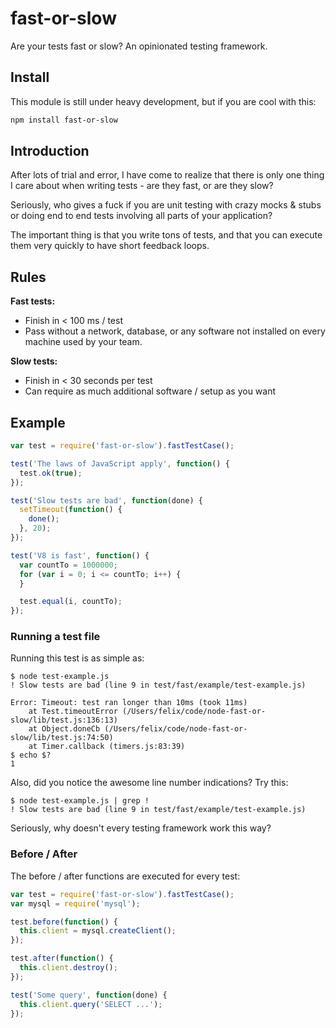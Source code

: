 # fast-or-slow

Are your tests fast or slow? An opinionated testing framework.

## Install

This module is still under heavy development, but if you are cool with this:

``` bash
npm install fast-or-slow
```

## Introduction

After lots of trial and error, I have come to realize that there is only one
thing I care about when writing tests - are they fast, or are they slow?

Seriously, who gives a fuck if you are unit testing with crazy mocks & stubs
or doing end to end tests involving all parts of your application?

The important thing is that you write tons of tests, and that you can execute
them very quickly to have short feedback loops.

## Rules

**Fast tests:**

* Finish in < 100 ms / test
* Pass without a network, database, or any software not installed on every
  machine used by your team.

**Slow tests:**

* Finish in < 30 seconds per test
* Can require as much additional software / setup as you want

## Example

``` javascript
var test = require('fast-or-slow').fastTestCase();

test('The laws of JavaScript apply', function() {
  test.ok(true);
});

test('Slow tests are bad', function(done) {
  setTimeout(function() {
    done();
  }, 20);
});

test('V8 is fast', function() {
  var countTo = 1000000;
  for (var i = 0; i <= countTo; i++) {
  }

  test.equal(i, countTo);
});
```

### Running a test file

Running this test is as simple as:

```
$ node test-example.js
! Slow tests are bad (line 9 in test/fast/example/test-example.js)

Error: Timeout: test ran longer than 10ms (took 11ms)
    at Test.timeoutError (/Users/felix/code/node-fast-or-slow/lib/test.js:136:13)
    at Object.doneCb (/Users/felix/code/node-fast-or-slow/lib/test.js:74:50)
    at Timer.callback (timers.js:83:39)
$ echo $?
1
```
Also, did you notice the awesome line number indications? Try this:

```
$ node test-example.js | grep !
! Slow tests are bad (line 9 in test/fast/example/test-example.js)
```

Seriously, why doesn't every testing framework work this way?

### Before / After

The before / after functions are executed for every test:

``` javascript
var test = require('fast-or-slow').fastTestCase();
var mysql = require('mysql');

test.before(function() {
  this.client = mysql.createClient();
});

test.after(function() {
  this.client.destroy();
});

test('Some query', function(done) {
  this.client.query('SELECT ...');
});
```
